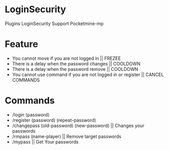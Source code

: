 # LoginSecurity
Plugins LoginSecurity Support Pocketmine-mp

# Feature
- You cannot move if you are not logged in || FREZEE
- There is a delay when the password changes || COOLDOWN
- There is a delay when the password remove || COOLDOWN
- You cannot use command if you are not logged in or register || CANCEL COMMANDS

# Commands
- /login (password)
- /register (password) (repeat-password)
- /changepass (old-password) (new-password) || Changes your passwords
- /rmpass (name-player) || Remove target passwords
- /mypass || Get Your passwords
